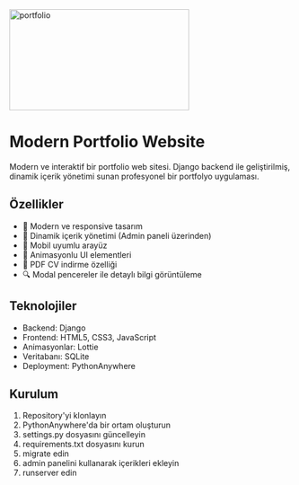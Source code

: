<img src="https://ibb.co/6ys4bzk" alt="portfolio" width="320" height="180">

# Modern Portfolio Website

Modern ve interaktif bir portfolio web sitesi. Django backend ile geliştirilmiş, dinamik içerik yönetimi sunan profesyonel bir portfolyo uygulaması.

## Özellikler

- 🎨 Modern ve responsive tasarım
- 💼 Dinamik içerik yönetimi (Admin paneli üzerinden)
- 📱 Mobil uyumlu arayüz
- 🎯 Animasyonlu UI elementleri
- 📄 PDF CV indirme özelliği
- 🔍 Modal pencereler ile detaylı bilgi görüntüleme

## Teknolojiler

- Backend: Django
- Frontend: HTML5, CSS3, JavaScript
- Animasyonlar: Lottie
- Veritabanı: SQLite
- Deployment: PythonAnywhere

## Kurulum

1. Repository'yi klonlayın
2. PythonAnywhere'da bir ortam oluşturun
3. settings.py dosyasını güncelleyin
4. requirements.txt dosyasını kurun
5. migrate edin
6. admin panelini kullanarak içerikleri ekleyin
7. runserver edin

## 

